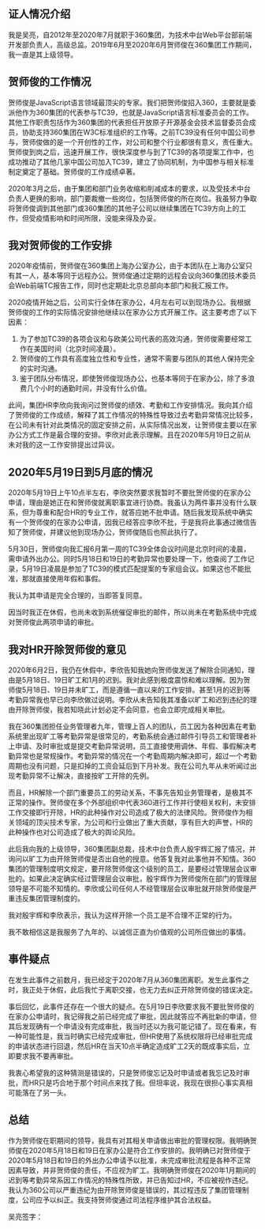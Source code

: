 ## 证人情况介绍

我是吴亮，自2012年至2020年7月就职于360集团，为技术中台Web平台部前端开发部负责人，高级总监。2019年6月至2020年6月贺师俊在360集团工作期间，我一直是其上级领导。

## 贺师俊的工作情况

贺师俊是JavaScript语言领域最顶尖的专家。我们把贺师俊招入360，主要就是委派他作为360集团的代表参与TC39，也就是JavaScript语言标准委员会的工作。其他工作职责包括作为360集团的代表担任开放原子开源基金会技术监督委员会成员，协助支持360集团在W3C标准组织的工作等。之前TC39没有任何中国公司参与，贺师俊做的是一个开创性的工作，对公司和整个行业都很有意义，责任重大。贺师俊到岗之后，迅速开展工作，很快深度参与到了TC39的各项提案工作中，也成功推动了其他几家中国公司加入TC39，建立了协同机制，为中国参与相关标准制定奠定了基础。贺师俊的工作成绩卓著。

2020年3月之后，由于集团和部门业务收缩和削减成本的要求，以及受技术中台负责人更换的影响，部门要裁撤一些岗位，包括贺师俊的所在岗位。我虽努力争取将贺师俊调到其他部门或360集团的其他子公司以继续集团在TC39方向上的工作，但受疫情影响和时间所限，没能来得及办妥。

## 我对贺师俊的工作安排

2020年疫情前，贺师俊在360集团上海办公室办公，由于本团队在上海办公室只有其一人，基本等同于远程办公。贺师俊通过定期的远程会议向360集团技术委员会Web前端TC报告工作，同时也定期赴北京总部向本部门和我汇报工作。

2020疫情开始之后，公司实行全体在家办公，4月左右可以到现场办公。我根据贺师俊的工作的实际情况安排他继续以在家办公方式开展工作。这主要考虑了以下因素：

1. 为了参加TC39的各项会议和与欧美公司代表的高效沟通，贺师俊需要经常工作在美国时间（北京时间凌晨）。
2. 贺师俊的工作具有高度独立性和专业性，通常不需要与团队的其他人保持完全的实时沟通。
3. 鉴于团队分布情况，即使贺师俊现场办公，也基本等同于在家办公，除了多浪费几个小时的通勤时间，并没有什么价值。

此间，集团HR李欣向我询问过贺师俊的绩效、考勤和工作安排情况。我向其介绍了贺师俊的工作成绩，解释了其工作情况的特殊性导致过去考勤异常情况比较多，在公司未有针对此类情况的固定安排之前，从实际情况出发，让贺师俊主要以在家办公方式工作是最合理的安排。李欣对此表示理解。且在2020年5月19日之前从未对我的这一工作安排提出过异议。

## 2020年5月19日到5月底的情况

2020年5月19日上午10点半左右，李欣突然要求我暂时不要批贺师俊的在家办公申请，理由是她正在和贺师俊就离职事宜进行协商。我虽认为两件事并没有什么联系，但为尊重和配合HR的专业工作，就答应她不批申请。随后我发现系统中确实有一个贺师俊的在家办公申请，因我已经答应李欣不批，于是我将此事通过微信告知了贺师俊，并建议他到现场办公，贺师俊随后也照此执行了。

5月30日，贺师俊向我汇报6月第一周的TC39全体会议时间是北京时间的凌晨，需申请外出办公。同时5月18日和19日的考勤异常也要处理一下，他查阅了工作记录，5月19日凌晨是参加了TC39的模式匹配提案的专家组会议。如果这也不能批准，那就直接使用年假和事假。

我认为其申请是完全合理的，当即答复同意。

因当时我正在休假，也尚未收到系统催促审批的邮件，所以尚未在考勤系统中完成对贺师俊此两项申请的审批。

## 我对HR开除贺师俊的意见

2020年6月2日，我仍在休假中，李欣告知我她向贺师俊发送了解除合同通知，理由是5月18日、19日旷工和1月的迟到。我对此感到极度震惊和难以理解。因为贺师俊5月18日、19日并未旷工，而是遵循一直以来的工作安排。甚至1月的迟到等考勤异常我也早已向李欣做过说明。李欣从未告知我其准备以旷工和迟到违纪的理由开除贺师俊，我若知晓此计划必定不会同意，也会立即完成相关审批。

我在360集团担任业务管理者九年，管理上百人的团队，员工因为各种因素在考勤系统里出现旷工等考勤异常是很常见的，考勤系统会通过邮件引导员工和管理者补上申请、及时审批或是提交考勤异常说明，员工直接使用调休、年假、事假解决考勤异常也是常规操作。考勤异常的情况在一个考勤周期内解决即可，超过一个考勤周期也没有问题，只是扣掉的工资会延后到下月补发。我在公司九年从未听闻过出现考勤异常不让解决，直接按旷工开除的先例。

而且，HR解除一个部门重要员工的劳动关系，不事先告知业务管理者，是极其不正常的操作。贺师俊在多个外部组织中代表360进行工作并行使相关权利，未安排工作交接即行开除，HR的此种操作对公司造成了极大的法律风险。贺师俊作为相关领域的顶尖技术专家，为公司和行业做出了重大贡献，享有巨大的声誉，HR的此种操作也对公司造成了极大的舆论风险。

此后我向我的上级领导，360集团副总裁，技术中台负责人殷宇辉汇报了情况，并询问以旷工为由开除贺师俊是否出自他的授意。他答复我对此事他并不知情。360集团的管理制度明文规定，要开除贺师俊这个级别的员工，是要经过管理层会议审批的。如果此决定确实经过管理层会议审批，殷宇辉作为贺师俊所在部门的管理层领导是不可能不知情的。李欣或公司任何人不经管理层会议审批就开除贺师俊是严重违反集团管理制度的。

我对殷宇辉和李欣表示，我认为这样开除一个员工是不合理不正常的行为。

我不敢相信这是我服务了九年的、以诚信正直为价值观的公司所应做出的事情。

## 事件疑点

在发生此事件之前数月，我已经定于2020年7月从360集团离职。发生此事件之时，我正处于休假，此后我忙于离职交接，也无力去纠正开除贺师俊的错误决定。

事后回忆，此事件还存在一个很大的疑点。在5月19日李欣要求我不要批贺师俊的在家办公申请时，我记得我之前已经完成了审批，因此就答应不再批新的申请，但其后发现确有一个申请没有完成审批，我当时还以为我可能记错了。现在看来，有一种可能性是，我当时确实已经完成审批，但HR使用了系统权限将已经审批完成的申请状态进行回退，然后HR在当天10点半确定造成旷工2天的既成事实后，立即要求我不要再审批。

我衷心希望我的这种猜测是错误的，只是贺师俊忘记及时申请或者我忘记及时审批，而HR只是巧合地于那个时间点来找了我。但坦率说，我现在很担心事实真相可能落在了另一头。

## 总结

作为贺师俊在职期间的领导，我具有对其相关申请做出审批的管理权限。我明确贺师俊在2020年5月18日和19日在家办公是符合工作安排的。我明确已对贺师俊于2020年5月18日和19日的外出办公申请予以批准，未完成审批流程是各种不正常因素导致，并非贺师俊的责任，不应视为旷工。我明确贺师俊在2020年1月期间的迟到等考勤异常系因工作情况的特殊性所致，并已告知过HR，不应被视作违纪。我认为360公司以严重违纪为由开除贺师俊是错误的，其过程违反了集团管理制度，公司应予以纠正。我支持贺师俊通过司法程序维护其合法权益。

吴亮签字：
